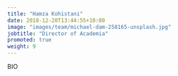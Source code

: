 ```yaml
---
title: "Hamza Kohistani"
date: 2018-12-20T13:44:55+10:00
image: "images/team/michael-dam-258165-unsplash.jpg"
jobtitle: "Director of Academia"
promoted: true
weight: 9
---
```


BIO
